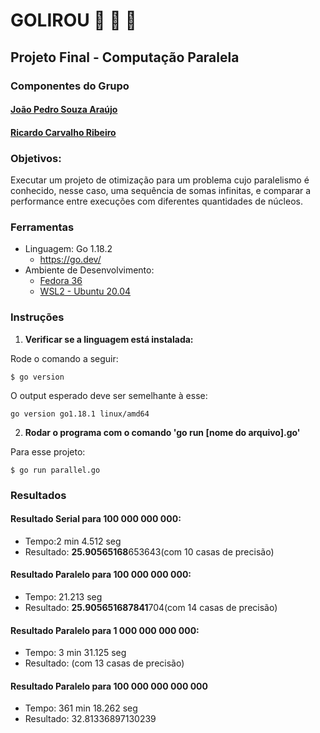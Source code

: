 # GOLIROU 🐹 🤝 🦍
## Projeto Final - Computação Paralela

### Componentes do Grupo

#### [João Pedro Souza Araújo](https://github.com/aslirou)
#### [Ricardo Carvalho Ribeiro](https://github.com/RicardoCR68)

### Objetivos:

Executar um projeto de otimização para um problema cujo paralelismo é conhecido, nesse caso, uma sequência de somas infinitas, e comparar a performance entre execuções com diferentes quantidades de núcleos.

### Ferramentas

- Linguagem: Go 1.18.2
  - <https://go.dev/>
- Ambiente de Desenvolvimento:
  - [Fedora 36](https://getfedora.org/pt_BR/)
  - [WSL2 - Ubuntu 20.04](https://ubuntu.com/wsl)

### Instruções

1. **Verificar se a linguagem está instalada:**

Rode o comando a seguir:

```
$ go version
```
O output esperado deve ser semelhante à esse: 

```
go version go1.18.1 linux/amd64
```

2. **Rodar o programa com o comando 'go run [nome do arquivo].go'**

Para esse projeto:

```
$ go run parallel.go
```

### Resultados

#### Resultado Serial para 100 000 000 000:
- Tempo:2 min 4.512 seg
- Resultado: **25.90565168**653643(com 10 casas de precisão)

#### Resultado Paralelo para 100 000 000 000:
- Tempo: 21.213 seg
- Resultado: **25.905651687841**704(com 14 casas de precisão)


#### Resultado Paralelo para 1 000 000 000 000:
- Tempo: 3 min 31.125 seg
- Resultado: (com 13 casas de precisão)

#### Resultado Paralelo para 100 000 000 000 000
- Tempo: 361 min 18.262 seg
- Resultado: 32.81336897130239